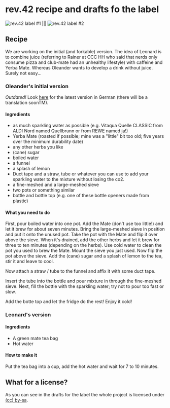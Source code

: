 rev.42 recipe and drafts fo the label
=====================================
![rev.42 label #1](http://ole.halde.0l3.de/rev42/versions/etikett_senkrecht_bash_rageguy_pathed.svg "rev.42 label #1") ||| ![rev.42 label #2](http://files.caracl.de/rev42/cover-clean-490.png "rev.42 label #2")

Recipe
------
We are working on the initial (and forkable) version.
The idea of Leonard is to combine juice (referring to Rainer at CCC HH who
said that nerds only consume pizza and club-mate had an unhealthy lifestyle)
with caffeine and Yerba Mate. Whereas Oleander wants to develop a drink
without juice. Surely not easy...

### Oleander's __initial__ version ###

*Outdated!* Look [here](http://piratepad.net/EuHzx9YOQT) for the latest version in German (there will be a translation soonTM).

#### Ingredients ####

* as much sparkling water as possible (e.g. Vitaqua Quelle CLASSIC from ALDI Nord named Quellbrunn or from REWE named ja!)
* Yerba Mate (roasted if possible; mine was a "little" bit too old; five years over the minimum durability date)
* any other herbs you like
* (cane) sugar
* boiled water
* a funnel
* a splash of lemon
* Duct tape and a straw, tube or whatever you can use to add your sparkling
  water to the  mixture without losing the co2.
* a fine-meshed and a large-meshed sieve
* two pots or something similar
* bottle and bottle top (e.g. one of these bottle openers made from plastic)

#### What you need to do ####
First, pour boiled water into one pot. Add the Mate (don't use too little!)
and let it brew for about seven minutes. Bring the large-meshed sieve in
position and put it onto the unused pot. Take the pot with the Mate and flip
it over above the sieve. When it's drained, add the other herbs and let it
brew for three to ten minutes (depending on the herbs).  Use cold water to
clean the pot you used to brew the Mate. Mount the sieve you just used. Now
flip the pot above the sieve.  Add the (cane) sugar and a splash of lemon to
the tea, stir it and leave to cool.

Now attach a straw / tube to the funnel and affix it with some duct tape.

Insert the tube into the bottle and pour mixture in through the fine-meshed
sieve. Next, fill the bottle with the sparkling water; try not to pour too
fast or slow.

Add the botte top and let the fridge do the rest!
Enjoy it cold!

### Leonard's version ###
#### Ingredients ####
* A green mate tea bag
* Hot water

#### How to make it ####
Put the tea bag into a cup, add the hot water and wait for 7 to 10 minutes.

What for a license?
-------------------
As you can see in the drafts for the label the whole project is licensed under
[(cc) by-sa](http://creativecommons.org/licenses/by-sa/3.0).
